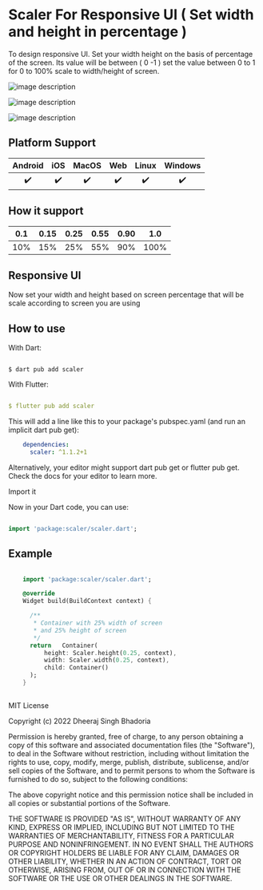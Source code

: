 # Scaler For Responsive UI  ( Set width and height in percentage  )

To design responsive UI. Set your width height on the basis of percentage of the screen. Its value will be between ( 0 -1 ) set the value between 0 to 1 for 0 to 100% scale to width/height of screen.


![image description](https://github.com/dheeraj-bhadoria/Scaler-Flutter-Set-height-and-width-in-percentage/blob/main/scaler1.png)

![image description](https://github.com/dheeraj-bhadoria/Scaler-Flutter-Set-height-and-width-in-percentage/blob/main/scaler2.png)

![image description](https://github.com/dheeraj-bhadoria/Scaler-Flutter-Set-height-and-width-in-percentage/blob/main/scaler3.png)


## Platform Support

| Android | iOS | MacOS | Web | Linux | Windows |
| :-----: | :-: | :---: | :-: | :---: | :-----: |
|   ✔️    | ✔️  |  ✔️   | ✔️  |  ✔️   |   ✔️    |

## How it support

| 0.1 | 0.15 | 0.25 | 0.55 | 0.90 | 1.0 |
| :-----: | :-: | :---: | :-: | :---: | :-----: |
|   10%️    | 15%️  |  25%️   | 55%️  |  90%️   |   100%️    |


## Responsive UI

Now set your width and height based on screen percentage that will be scale according to screen you are using 

## How to use 

With Dart:

```

$ dart pub add scaler

```

With Flutter:

```yaml

$ flutter pub add scaler

```

This will add a line like this to your package's pubspec.yaml (and run an implicit dart pub get):

```yaml
    dependencies:
      scaler: ^1.1.2+1
```

Alternatively, your editor might support dart pub get or flutter pub get. Check the docs for your editor to learn more.

Import it

Now in your Dart code, you can use:

```dart

import 'package:scaler/scaler.dart';

```

## Example

```dart

    import 'package:scaler/scaler.dart';

    @override
    Widget build(BuildContext context) {

      /**
       * Container with 25% width of screen 
       * and 25% height of screen
       */
      return   Container(
          height: Scaler.height(0.25, context),
          width: Scaler.width(0.25, context),
          child: Container()
      );
    }
  

```

MIT License

Copyright (c) 2022 Dheeraj Singh Bhadoria

Permission is hereby granted, free of charge, to any person obtaining a copy
of this software and associated documentation files (the "Software"), to deal
in the Software without restriction, including without limitation the rights
to use, copy, modify, merge, publish, distribute, sublicense, and/or sell
copies of the Software, and to permit persons to whom the Software is
furnished to do so, subject to the following conditions:

The above copyright notice and this permission notice shall be included in all
copies or substantial portions of the Software.

THE SOFTWARE IS PROVIDED "AS IS", WITHOUT WARRANTY OF ANY KIND, EXPRESS OR
IMPLIED, INCLUDING BUT NOT LIMITED TO THE WARRANTIES OF MERCHANTABILITY,
FITNESS FOR A PARTICULAR PURPOSE AND NONINFRINGEMENT. IN NO EVENT SHALL THE
AUTHORS OR COPYRIGHT HOLDERS BE LIABLE FOR ANY CLAIM, DAMAGES OR OTHER
LIABILITY, WHETHER IN AN ACTION OF CONTRACT, TORT OR OTHERWISE, ARISING FROM,
OUT OF OR IN CONNECTION WITH THE SOFTWARE OR THE USE OR OTHER DEALINGS IN THE
SOFTWARE.